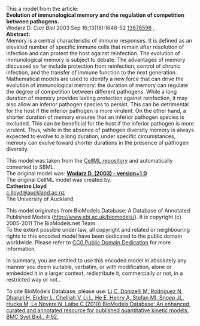 

This a model from the article:  
**Evolution of immunological memory and the regulation of competition between pathogens.**   
Wodarz D. _Curr Biol_ 2003 Sep 16;13(18):1648-52
[13678598](http://www.ncbi.nlm.nih.gov/pubmed/13678598) ,  
**Abstract:**   
Memory is a central characteristic of immune responses. It is defined as an
elevated number of specific immune cells that remain after resolution of
infection and can protect the host against reinfection. The evolution of
immunological memory is subject to debate. The advantages of memory discussed
so far include protection from reinfection, control of chronic infection, and
the transfer of immune function to the next generation. Mathematical models
are used to identify a new force that can drive the evolution of immunological
memory: the duration of memory can regulate the degree of competition between
different pathogens. While a long duration of memory provides lasting
protection against reinfection, it may also allow an inferior pathogen species
to persist. This can be detrimental for the host if the inferior pathogen is
more virulent. On the other hand, a shorter duration of memory ensures that an
inferior pathogen species is excluded. This can be beneficial for the host if
the inferior pathogen is more virulent. Thus, while in the absence of pathogen
diversity memory is always expected to evolve to a long duration, under
specific circumstances, memory can evolve toward shorter durations in the
presence of pathogen diversity.

This model was taken from the [CellML
repository](http://www.cellml.org/models) and automatically converted to SBML.  
The original model was: [ **Wodarz D. (2003) - version=1.0**
](http://models.cellml.org/exposure/0fbec879c60f5a3005da0ea829e1ff3e)  
The original CellML model was created by:  
**Catherine Lloyd**   
c.lloyd@auckland.ac.nz  
The University of Auckland  

This model originates from BioModels Database: A Database of Annotated
Published Models (http://www.ebi.ac.uk/biomodels/). It is copyright (c)
2005-2011 The BioModels.net Team.  
To the extent possible under law, all copyright and related or neighbouring
rights to this encoded model have been dedicated to the public domain
worldwide. Please refer to [CC0 Public Domain
Dedication](http://creativecommons.org/publicdomain/zero/1.0/) for more
information.

In summary, you are entitled to use this encoded model in absolutely any
manner you deem suitable, verbatim, or with modification, alone or embedded it
in a larger context, redistribute it, commercially or not, in a restricted way
or not..  
  
To cite BioModels Database, please use: [Li C, Donizelli M, Rodriguez N,
Dharuri H, Endler L, Chelliah V, Li L, He E, Henry A, Stefan MI, Snoep JL,
Hucka M, Le Novère N, Laibe C (2010) BioModels Database: An enhanced, curated
and annotated resource for published quantitative kinetic models. BMC Syst
Biol., 4:92.](http://www.ncbi.nlm.nih.gov/pubmed/20587024)

